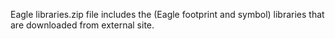 
Eagle libraries.zip file includes the (Eagle footprint and symbol) libraries that are downloaded from external site.
